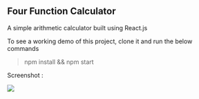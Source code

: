 ## Four Function Calculator

A simple arithmetic calculator built using React.js

To see a working demo of this project, clone it and run the below commands
>npm install &&
>npm start

Screenshot :


![](https://user-images.githubusercontent.com/46883706/56916594-e63fd780-6ad6-11e9-84de-634fd5ab96ab.PNG)

